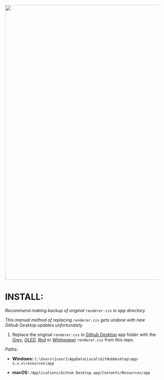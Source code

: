 <img src="https://raw.githubusercontent.com/Bloumbs/GithubDesktopCSS/master/screenshots/GithubDesktopCSS.gif" width="900">

# INSTALL: 

*Recommend making backup of original `renderer.css` in app directory.*

*This manual method of replacing `renderer.css` gets undone with new Github Desktop updates unfortunately.*

1. Replace the original `renderer.css` in [Github Desktop](https://desktop.github.com/) app folder with the *[Grey](https://github.com/Bloumbs/GithubDesktopCSS/blob/master/Grey/renderer.css)*, *[OLED](https://github.com/Bloumbs/GithubDesktopCSS/blob/master/OLED/renderer.css)*, *[Red](https://github.com/Bloumbs/GithubDesktopCSS/blob/master/Red/renderer.css)* or *[Whitepaper](https://github.com/Bloumbs/GithubDesktopCSS/blob/master/Whitepaper/renderer.css)* `renderer.css` from this repo.

*Paths:*

- **Windows:**  `C:\Users\{user}\AppData\Local\GitHubDesktop\app-x.x.x\resources\app`

- **macOS:**  `/Applications/Github Desktop.app/Contents/Resources/app`